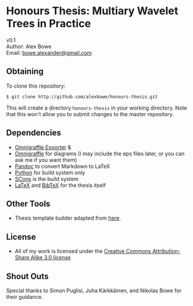 Honours Thesis: Multiary Wavelet Trees in Practice
==================================================

v0.1  
Author: Alex Bowe  
Email:  bowe.alexander@gmail.com


Obtaining
---------

To clone this repository:

	$ git clone http://github.com/alexbowe/honours-thesis.git
	
This will create a directory `honours-thesis` in your working directory. Note
that this won't allow you to submit changes to the master repository.


Dependencies
------------

 * [Omnigraffle Exporter](http://dcreager.net/2010/01/05/omnigraffle-export/) &
 * [Omnigraffle](http://www.omnigroup.com/products/omnigraffle/) for diagrams
   (I may include the eps files later, or you can ask me if you want them)
 * [Pandoc](http://johnmacfarlane.net/pandoc/) to convert Markdown to LaTeX
 * [Python](http://www.python.org) for build system only
 * [SCons](http://www.scons.org) is the build system
 * [LaTeX](http://www.latex-project.org/) and [BibTeX](http://www.bibtex.org/)
   for the thesis itself


Other Tools
-----------

 * Thesis template builder adapted from
   [here](http://www.kloss-familie.de/moin/TidBits/SconsLatexThesisSkeleton).


License
-------

 * All of my work is licensed under the [Creative Commons Attribution-Share Alike 3.0 license](http://creativecommons.org/licenses/by-sa/3.0/)


Shout Outs
----------

Special thanks to Simon Puglisi, Juha Kärkkäinen, and Nikolas Bowe for their guidance.
